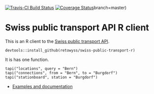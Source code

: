 [![Travis-CI Build Status](https://travis-ci.org/retowyss/swiss-public-transport-r.svg?branch=master)](https://travis-ci.org/retowyss/swiss-public-transport-r)
[![Coverage Status](https://img.shields.io/codecov/c/github/retowyss/swiss-public-transport-r/branch/master/graph/badge.svg)](https://codecov.io/github/retowyss/swiss-public-transport-r)branch=master)


# Swiss public transport API R client

This is an R client to the [Swiss public transport API](http://transport.opendata.ch/). 

```
devtools::install_github(retowyss/swiss-public-transport-r)
```

It is has one function.

```
tapi("locations", query = "Bern")
tapi("connections", from = "Bern", to = "Burgdorf")
tapi("stationboard", station = "Burgdorf")
```

* [Examples and documentation](//retowyss.github.io/swiss-public-transport-r)

